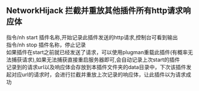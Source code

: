 ## NetworkHijack 拦截并重放其他插件所有http请求响应体
指令/nh start 插件名称,开始记录此插件发送的http请求,控制台可看到输出 \
指令/nh stop 插件名称，停止记录 \
如果插件在start之前就已经发送了请求，可以使用plugman重载此插件(有概率无法捕获请求),如果无法捕获直接重启服务器即可,会自动记录上次start的插件 \
记录到的请求url以及响应体会存放到本插件文件夹的data目录中，下次该插件发起对应url的请求时，会进行拦截并重放上次记录的响应体，让此插件以为请求成功

